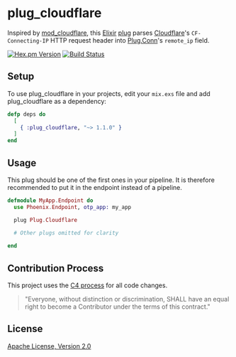# plug_cloudflare

Inspired by [mod_cloudflare](https://github.com/cloudflare/mod_cloudflare), this [Elixir](http://elixir-lang.org/) [plug](https://github.com/elixir-lang/plug) parses [Cloudflare](https://www.cloudflare.com/)'s `CF-Connecting-IP` HTTP request header into [Plug.Conn](http://hexdocs.pm/plug/Plug.Conn.html)'s `remote_ip` field.

[![Hex.pm Version](http://img.shields.io/hexpm/v/plug_cloudflare.svg)](https://hex.pm/packages/plug_cloudflare) 
[![Build Status](https://travis-ci.org/c-rack/plug_cloudflare.png?branch=master)](https://travis-ci.org/c-rack/plug_cloudflare)

## Setup

To use plug_cloudflare in your projects, edit your `mix.exs` file and add plug_cloudflare as a dependency:

```elixir
defp deps do
  [
    { :plug_cloudflare, "~> 1.1.0" }
  ]
end
```

## Usage

This plug should be one of the first ones in your pipeline.
It is therefore recommended to put it in the endpoint instead of a pipeline.

```elixir
defmodule MyApp.Endpoint do
  use Phoenix.Endpoint, otp_app: my_app

  plug Plug.Cloudflare

  # Other plugs omitted for clarity
  
end
```

## Contribution Process

This project uses the [C4 process](http://rfc.zeromq.org/spec:16) for all code changes.

> "Everyone, without distinction or discrimination, SHALL have an equal right to become a Contributor under the
terms of this contract."

## License

[Apache License, Version 2.0](http://www.apache.org/licenses/LICENSE-2.0)
